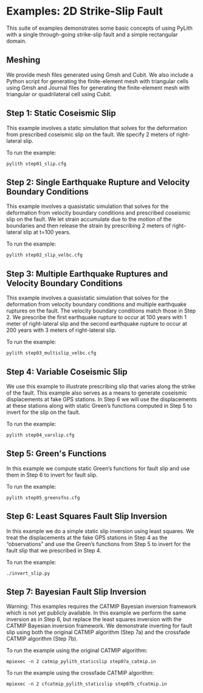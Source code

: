 # Examples: 2D Strike-Slip Fault

This suite of examples demonstrates some basic concepts of using
PyLith with a single through-going strike-slip fault and a simple
rectangular domain.

## Meshing

We provide mesh files generated using Gmsh and Cubit.
We also include a Python script for generating the finite-element mesh with
triangular cells using Gmsh and Journal files for generating the
finite-element mesh with triangular or quadrilateral cell using Cubit.

## Step 1: Static Coseismic Slip

This example involves a static simulation that solves for the deformation from prescribed coseismic slip on the fault. We specify 2 meters of right-lateral slip.

To run the example:
```
pylith step01_slip.cfg
```

## Step 2: Single Earthquake Rupture and Velocity Boundary Conditions

This example involves a quasistatic simulation that solves for the deformation from velocity boundary conditions and prescribed coseismic slip on the fault.
We let strain accumulate due to the motion of the boundaries and then release the strain by prescribing 2 meters of right-lateral slip at t=100 years.

To run the example:
```
pylith step02_slip_velbc.cfg
```

## Step 3: Multiple Earthquake Ruptures and Velocity Boundary Conditions

This example involves a quasistatic simulation that solves for the deformation from velocity boundary conditions and multiple earthquake ruptures on the fault.
The velocity boundary conditions match those in Step 2.
We prescribe the first earthquake rupture to occur at 100 years with 1 meter of right-lateral slip and the second earthquake rupture to occur at 200 years with 3 meters of right-lateral slip.

To run the example:
```
pylith step03_multislip_velbc.cfg
```

## Step 4: Variable Coseismic Slip

We use this example to illustrate prescribing slip that varies along the strike of the fault. This example also serves as a means to generate coseismic displacements at fake GPS stations. In Step 6 we will use the displacements at these stations along with static Green’s functions computed in Step 5 to invert for the slip on the fault.

To run the example:
```
pylith step04_varslip.cfg
```

## Step 5: Green's Functions

In this example we compute static Green’s functions for fault slip and use them in Step 6 to invert for fault slip.

To run the example:
```
pylith step05_greensfns.cfg
```

## Step 6: Least Squares Fault Slip Inversion

In this example we do a simple static slip inversion using least squares. We treat the displacements at the fake GPS stations in Step 4 as the “observations” and use the Green’s functions from Step 5 to invert for the fault slip that we prescribed in Step 4.

To run the example:
```
./invert_slip.py
```

## Step 7: Bayesian Fault Slip Inversion

Warning: This examples requires the CATMIP Bayesian inversion framework which is not yet publicly available. In this example we perform the same inversion as in Step 6, but replace the least squares inversion with the CATMIP Bayesian inversion framework. We demonstrate inverting for fault slip using both the original CATMIP algorithm (Step 7a) and the crossfade CATMIP algorithm (Step 7b).

To run the example using the original CATMIP algorithm:
```
mpiexec -n 2 catmip_pylith_staticslip step07a_catmip.in
```

To run the example using the crossfade CATMIP algorithm:
```
mpiexec -n 2 cfcatmip_pylith_staticslip step07b_cfcatmip.in
```
